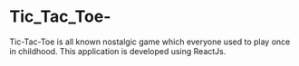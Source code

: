 # Tic_Tac_Toe-
Tic-Tac-Toe is all known nostalgic game which everyone used to play once in childhood. This application is developed using ReactJs.
